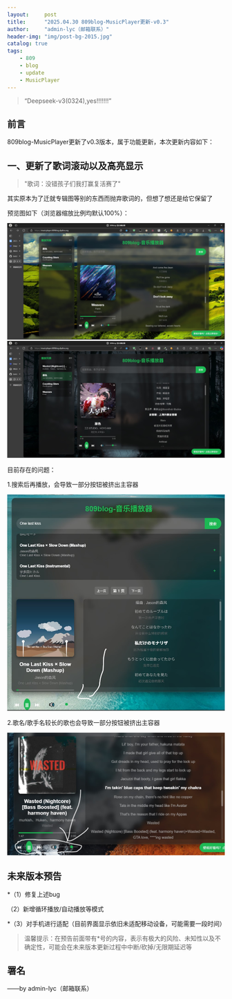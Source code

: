 ```yaml
---
layout:     post
title:      "2025.04.30 809blog-MusicPlayer更新-v0.3"
author:     "admin-lyc（邮箱联系）"
header-img: "img/post-bg-2015.jpg"
catalog: true
tags:
    - 809
    - blog
    - update
    - MusicPlayer
---
```


> “Deepseek-v3(0324),yes!!!!!!!”

## 前言

<p>809blog-MusicPlayer更新了v0.3版本，属于功能更新，本次更新内容如下：</p>

## 一、更新了歌词滚动以及高亮显示

> "歌词：没错孩子们我打赢复活赛了"

<p>其实原本为了迁就专辑图等别的东西而抛弃歌词的，但想了想还是给它保留了</p>

<p>预览图如下（浏览器缩放比例均默认100%）：</p>

![1](/img/musicv0.2-1.jpg "预览图1")
![2](/img/musicv0.2-2.jpg "预览图2")

<p>目前存在的问题：</p>

<p>1.搜索后再播放，会导致一部分按钮被挤出主容器</p>

![3](/img/musicv0.2-4.jpg "预览图3")

<p>2.歌名/歌手名较长的歌也会导致一部分按钮被挤出主容器</p>

![4](/img/musicv0.2-3.jpg "预览图4")

## 未来版本预告

<p>*（1）修复上述bug</p>

<p>（2）新增循环播放/自动播放等模式</p>

<p>*（3）对手机进行适配（目前界面显示依旧未适配移动设备，可能需要一段时间）</p>

> 温馨提示：在预告前面带有*号的内容，表示有极大的风险、未知性以及不确定性，可能会在未来版本更新过程中中断/砍掉/无限期延迟等

<p id = "build"></p>

## 署名

<p>——by admin-lyc（邮箱联系）</p>
